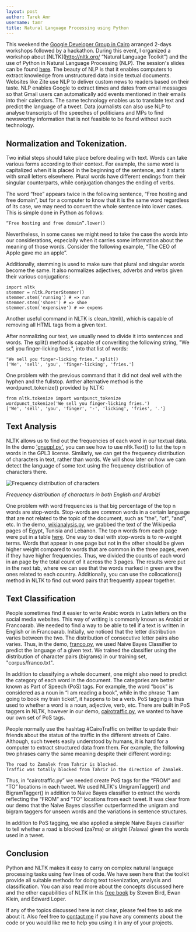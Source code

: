 ```yaml
---
layout: post
author: Tarek Amr
username: tamr
title: Natural Language Processing using Python
---
```

 
This weekend the [Google Developer Group in Cairo](http://www.gdgcairo.org/ "GDG Cairo") arranged 2-days workshops followed by a hackathon. During this event, I organized a workshop about [NLTK](http://nltk.org/ “Natural Language Toolkit”) and the use of Python in Natural Language Processing (NLP). The session's slides can be found [here](http://tarekamr.appspot.com/slides/pynlp "Python NLP Slides"). The beauty of NLP is that it enables computers to extract knowledge from unstructured data inside textual documents. Websites like Zite use NLP to deliver custom news to readers based on their taste. NLP enables Google to extract times and dates from email messages so that Gmail users can automatically add events mentioned in their emails into their calendars. The same technology enables us to translate text and predict the language of a tweet. Data journalists can also use NLP to analyse transcripts of the speeches of politicians and MPs to find newsworthy information that is not feasible to be found without such technology. 

## Normalization and Tokenization.

Two initial steps should take place before dealing with text. Words can take various forms according to their context. For example, the same word is capitalized when it is placed in the beginning of the sentence, and it starts with small letters elsewhere. Plural words have different endings from their singular counterparts, while conjugation changes the ending of verbs. 

The word “free” appears twice in the following sentence, “Free hosting and free domain”, but for a computer to know that it is the same word regardless of its case, we may need to convert the whole sentence into lower cases. This is simple done in Python as follows:

    “Free hosting and free domain”.lower()

Nevertheless, in some cases we might need to take the case the words into our considerations, especially when it carries some information about the meaning of those words. Consider the following example, “The CEO of Apple gave me an apple”.

Additionally, stemming is used to make sure that plural and singular words become the same. It also normalizes adjectives, adverbs and verbs given their various conjugations:

    import nltk
    stemmer = nltk.PorterStemmer()
    stemmer.stem('running') # => run
    stemmer.stem('shoes') # => shoe
    stemmer.stem('expensive') # => expens
    
Another useful command in NLTK is clean_html(), which is capable of removing all HTML tags from a given text. 

After normalizing our text, we usually need to divide it into sentences and words. The split() method is capable of converiting the following string, "We sell you finger-licking fires.", into that list of words: 

    "We sell you finger-licking fries.".split()
    ['We', 'sell', 'you', 'finger-licking', 'fries.']
    
        
One problem with the previous command that it did not deal well with the hyphen and the fullstop. Anther alternative method is the wordpunct_tokenize() provided by NLTK:

    from nltk.tokenize import wordpunct_tokenize 
    wordpunct_tokenize('We sell you finger-licking fries.')
    ['We', 'sell', 'you', 'finger', '-', 'licking', 'fries', '.']


## Text Analysis

NLTK allows us to find out the frequencies of each word in our textual data. In the demo ['gnugpl.py'](https://github.com/gr33ndata/NLP_GDGCairo2013 "GNU GPL Demo"), you can see how to use nltk.Text() to list the top n words in the GPL3 license. Similarly, we can get the frequency distribution of characters in text, rather than words. We will show later on how we cam detect the language of some text using the  frequency distribution of characters there.


![Frequency distribution of characters](http://i.imgur.com/DxbwkGr.png)

*Frequency distribution of characters in both English and Arabizi*

One problem with word frequencies is that big percentage of the top n words are stop-words. Stop-words are common words in a certain language that are not related to the topic of the document, such as "the", "of", "and", etc. In the demo, [wikianalysis.py](https://github.com/gr33ndata/NLP_GDGCairo2013 "Wikipedia pages for Egypt, Tunisia and Lebanon"), we grabbed the text of the Wikipedia pages of Egypt, Tunisia and Lebanon. The top n words from each page were put in a table [here](https://docs.google.com/spreadsheet/ccc?key=0AmbldjoHWBdZdGpvWDFBcjBneDBlY05ScHZ2dU8yU3c "Wikipedia Analysis"). One way to deal with stop-words is to re-weight terms. Words that appear in one page but not in the other should be given higher weight compared to words that are common in the three pages, even if they have higher frequencies. Thus, we divided the counts of each word in an page by the total count of it across the 3 pages. The results were put in the next tab, where we can see that the words marked in green are the ones related to each country. Additionally, you can use the collocations() method in NLTK to find out word pairs that frequently appear together.


## Text Classification

People sometimes find it easier to write Arabic words in Latin letters on the social media websites. This way of writing is commonly known as Arabizi or Francoarab. We needed to find a way to be able to tell if a text is written in English or in Francoarab.  Initially, we noticed that the letter distribution varies between the two. The distribution of consecutive letter pairs also varies. Thus, in the demo, [franco.py](https://github.com/gr33ndata/NLP_GDGCairo2013 "Text Language Classification"), we used Naive Bayes Classifier to predict the language of a given text. We trained the classifier using the distribution of character pairs (bigrams) in our training set, "corpus/franco.txt".

In addition to classifying a whole document, one might also need to predict the category of each word in the document. The categories are better known as Part of Speech (PoS) tags. For example, the word “book” is considered as a noun in “I am reading a book”, while in the phrase “I am going to book my train ticket”, it happens to be a verb. PoS tagging is thus used to whether a word is a noun, adjective, verb, etc. There are built in PoS taggers in NLTK, however in our demo, [cairotraffic.py](https://github.com/gr33ndata/NLP_GDGCairo2013 "#CairoTraffic Analysis"), we wanted to have our own set of PoS tags.

People normally use the hashtag #CairoTraffic on twitter to update their friends about the status of the traffic in the different streets of Cairo. Although, such tweets easily understood by humans, it is hard for a computer to extract structured data from them. For example, the following two phrases carry the same meaning despite their different wording:

    The road to Zamalek from Tahrir is blocked.
    Traffic was totally blocked from Tahrir in the direction of Zamalek.

Thus, in  “cairotraffic.py” we needed create PoS tags for the “FROM” and “TO” locations in each tweet. We used NLTK's UnigramTagger() and BigramTagger() in addition to Naive Bayes classifier to extract the words reflecting the “FROM” and “TO” locations from each tweet. It was clear from our demo that the Naive Bayes classifier outperformed the unigram and bigram taggers for unseen words and the variations in sentence structures. 

In addition to PoS tagging, we also applied a simple Naive Bayes classifier to tell whether a road is blocked (za7ma) or alright (7alawa) given the words used in a tweet.

## Conclusion

Python and NLTK makes it easy to carry on complex natural language processing tasks using few lines of code. We have seen here that the toolkit provide all suitable methods for doing text tokenization, analysis and classification. You can also read more about the concepts discussed here and the other capabilities of NLTK in this [free book](http://nltk.org/book/ "Natural Language Processing with Python") by Steven Bird, Ewan Klein, and Edward Loper.

If any of the topics discussed here is not clear, please feel free to ask me about it. Also feel free to [contact me](http://tarekamr.appspot.com/ "Tarek Amr Homepage") if you have any comments about the code or you would like me to help you using it in any of your projects.